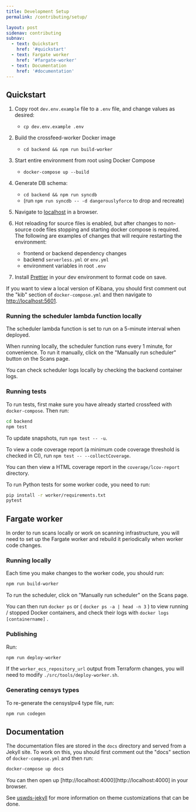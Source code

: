 ```yaml
---
title: Development Setup
permalink: /contributing/setup/

layout: post
sidenav: contributing
subnav:
  - text: Quickstart
    href: '#quickstart'
  - text: Fargate worker
    href: '#fargate-worker'
  - text: Documentation
    href: '#documentation'
---
```


## Quickstart

1.  Copy root `dev.env.example` file to a `.env` file, and change values as desired:
    - `cp dev.env.example .env`
1.  Build the crossfeed-worker Docker image
    - `cd backend && npm run build-worker`
1.  Start entire environment from root using Docker Compose
    - `docker-compose up --build`
1.  Generate DB schema:

    - `cd backend && npm run syncdb`
    - (run `npm run syncdb -- -d dangerouslyforce` to drop and recreate)

1.  Navigate to [localhost](http://localhost) in a browser.

1.  Hot reloading for source files is enabled, but after changes to non-source code files stopping and starting docker compose is required. The following are examples of changes that will require restarting the environment:
    - frontend or backend dependency changes
    - backend `serverless.yml` or `env.yml`
    - environment variables in root `.env`
1.  Install [Prettier](https://www.robinwieruch.de/how-to-use-prettier-vscode) in your dev environment to format code on save.

If you want to view a local version of Kibana, you should first comment out the "kib" section of `docker-compose.yml` and then navigate to [http://localhost:5601](http://localhost:5601).

### Running the scheduler lambda function locally

The scheduler lambda function is set to run on a 5-minute interval when deployed.

When running locally, the scheduler function runs every 1 minute, for convenience. To run it manually, click on the "Manually run scheduler" button on the Scans page.

You can check scheduler logs locally by checking the backend container logs.

### Running tests

To run tests, first make sure you have already started crossfeed with `docker-compose`. Then run:

```bash
cd backend
npm test
```

To update snapshots, run `npm test -- -u`.

To view a code coverage report (a minimum code coverage threshold is checked in CI), run `npm test -- --collectCoverage`.

You can then view a HTML coverage report in the `coverage/lcov-report` directory.

To run Python tests for some worker code, you need to run:

```bash
pip install -r worker/requirements.txt
pytest
```

## Fargate worker

In order to run scans locally or work on scanning infrastructure,
you will need to set up the Fargate worker and rebuild it periodically
when worker code changes.

### Running locally

Each time you make changes to the worker code, you should run:

```bash
npm run build-worker
```

To run the scheduler, click on "Manually run scheduler" on the Scans page.

You can then run `docker ps` or ( `docker ps -a | head -n 3` ) to view running / stopped Docker containers,
and check their logs with `docker logs [containername]` .

### Publishing

Run:

```bash
npm run deploy-worker
```

If the `worker_ecs_repository_url` output from Terraform changes, you will need to modify `./src/tools/deploy-worker.sh`.

### Generating censys types

To re-generate the censysIpv4 type file, run:

```bash
npm run codegen
```

## Documentation

The documentation files are stored in the `docs` directory and served from a Jekyll site. To work on this, you should first comment out the "docs" section of `docker-compose.yml` and then run:

```bash
docker-compose up docs
```

You can then open up [http://localhost:4000][http://localhost:4000] in your browser.

See [uswds-jekyll](https://github.com/18F/uswds-jekyll) for more information on theme customizations that can be done.
